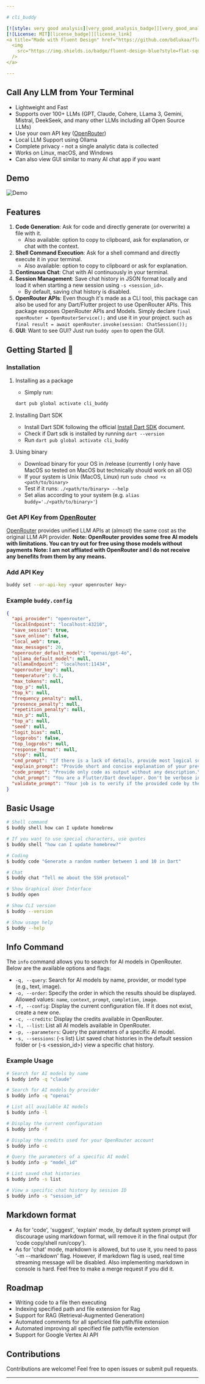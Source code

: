```yaml
---

# cli_buddy

[![style: very good analysis][very_good_analysis_badge]][very_good_analysis_link]
[![License: MIT][license_badge]][license_link]
<a title="Made with Fluent Design" href="https://github.com/bdlukaa/fluent_ui">
  <img
    src="https://img.shields.io/badge/fluent-design-blue?style=flat-square&color=gray&labelColor=0078D7"
  />
</a>

---
```


## Call Any LLM from Your Terminal
 - Lightweight and Fast
 - Supports over 100+ LLMs (GPT, Claude, Cohere, LLama 3, Gemini, Mistral, DeekSeek, and many other LLMs including all Open Source LLMs)
 - Use your own API key ([OpenRouter](https://openrouter.ai/))
 - Local LLM Support using Ollama
 - Complete privacy - not a single analytic data is collected
 - Works on Linux, macOS, and Windows 
 - Can also view GUI similar to many AI chat app if you want
  

## Demo

![Demo](demo.gif)

## Features
1. **Code Generation**: Ask for code and directly generate (or overwrite) a file with it.
   - Also available: option to copy to clipboard, ask for explanation, or chat with the context.
2. **Shell Command Execution**: Ask for a shell command and directly execute it in your terminal.
   - Also available: option to copy to clipboard or ask for explanation.
3. **Continuous Chat**: Chat with AI continuously in your terminal.
4. **Session Management**: Save chat history in JSON format locally and load it when starting a new session using `-s <session_id>`.
   - By default, saving chat history is disabled.
5. **OpenRouter APIs**: Even though it's made as a CLI tool, this package can also be used for any Dart/Flutter project to use OpenRouter APIs. This package exposes OpenRouter APIs and Models. Simply declare `final openRouter = OpenRouterService();` and use it in your project. such as `final result = await openRouter.invoke(session: ChatSession());`
6. **GUI**: Want to see GUI? Just run `buddy open` to open the GUI.

## Getting Started 🚀

### Installation

1. Installing as a package
   - Simply run:
   ```sh
   dart pub global activate cli_buddy
   ```

2. Installing Dart SDK
   - Install Dart SDK following the official [Install Dart SDK](https://dart.dev/get-dart) document.
   - Check if Dart sdk is installed by running `dart --version`
   - Run `dart pub global activate cli_buddy`

3. Using binary
   - Download binary for your OS in /release (currently I only have MacOS so tested on MacOS but technically should work on all OS)
   - If your system is Unix (MacOS, Linux) run `sudo chmod +x <path/to/binary>`
   - Test if it runs: `./<path/to/binary> --help`
   - Set alias according to your system (e.g. `alias buddy='./<path/to/binary>'`)


### Get API Key from [OpenRouter](https://openrouter.ai/)
[OpenRouter](https://openrouter.ai/) provides unified LLM APIs at (almost) the same cost as the original LLM API provider.
**Note: OpenRouter provides some free AI models with limitations. You can try out for free using those models without payments**
**Note: I am not affliated with OpenRouter and I do not receive any benefits from them by any means.**


### Add API Key
```sh
buddy set --or-api-key <your openrouter key>
```


### Example `buddy.config`
```json
{
  "api_provider": "openrouter",
  "localEndpoint": "localhost:43210",
  "save_session": true,
  "save_online": false,
  "local_web": true,
  "max_messages": 20,
  "openrouter_default_model": "openai/gpt-4o",
  "ollama_default_model": null,
  "ollamaEndpoint": "localhost:11434",
  "openrouter_key": null,
  "temperature": 0.3,
  "max_tokens": null,
  "top_p": null,
  "top_k": null,
  "frequency_penalty": null,
  "presence_penalty": null,
  "repetition_penalty": null,
  "min_p": null,
  "top_a": null,
  "seed": null,
  "logit_bias": null,
  "logprobs": false,
  "top_logprobs": null,
  "response_format": null,
  "stop": null,
  "cmd_prompt": "If there is a lack of details, provide most logical solution.\nEnsure the output is a valid shell command.\nIf multiple steps required try to combine them together in one command.\nProvide only plain text without Markdown formatting.\nDo not provide markdown formatting such as ```",
  "explain_prompt": "Provide short and concise explanation of your previous response about command or code.\nProvide only plain text without Markdown formatting.\nDo not provide markdown formatting such as ```",
  "code_prompt": "Provide only code as output without any description.\nProvide only code in plain text format without Markdown formatting.\nDo not include symbols such as ``` or ```python.\nIf there is a lack of details, provide most logical solution.\nYou are not allowed to ask for more details.\nFor example if the prompt is \"Hello world Python\", you should return \"print('Hello world')\".\n",
  "chat_prompt": "You are a Flutter/Dart developer. Don't be verbose in your response but focus on solving problem or coding. As for state management, use hooks_flutter and riverpod_hook packages.",
  "validate_prompt": "Your job is to verify if the provided code by the previous AI assistant is valid.\nProvide concise response unless asked for more details."
}
```

## Basic Usage

```sh
# Shell command
$ buddy shell how can I update homebrew

# If you want to use special characters, use quotes
$ buddy shell "how can I update homebrew?"

# Coding
$ buddy code "Generate a random number between 1 and 10 in Dart"

# Chat
$ buddy chat "Tell me about the SSH protocol"

# Show Graphical User Interface
$ buddy open

# Show CLI version
$ buddy --version

# Show usage help
$ buddy --help
```

## Info Command

The `info` command allows you to search for AI models in OpenRouter. Below are the available options and flags:

- `-q, --query`: Search for AI models by name, provider, or model type (e.g., text, image).
- `-o, --order`: Specify the order in which the results should be displayed. Allowed values: `name`, `context`, `prompt`, `completion`, `image`.
- `-f, --config`: Display the current configuration file. If it does not exist, create a new one.
- `-c, --credits`: Display the credits available in OpenRouter.
- `-l, --list`: List all AI models available in OpenRouter.
- `-p, --parameters`: Query the parameters of a specific AI model.
- `-s, --sessions`: (-s list) List saved chat histories in the default session folder or (-s <session_id>) view a specific chat history.

### Example Usage

```sh
# Search for AI models by name
$ buddy info -q "claude"

# Search for AI models by provider
$ buddy info -q "openai"

# List all available AI models
$ buddy info -l

# Display the current configuration
$ buddy info -f

# Display the credits used for your OpenRouter account
$ buddy info -c

# Query the parameters of a specific AI model
$ buddy info -p "model_id"

# List saved chat histories
$ buddy info -s list

# View a specific chat history by session ID
$ buddy info -s "session_id"
```

## Markdown format

* As for 'code', 'suggest', 'explain' mode, by default system prompt will discourage using markdown format, will remove it in the final output (for 'code copy/shell run/copy').
* As for 'chat' mode, markdown is allowed, but to use it, you need to pass '-m --markdown' flag. However, if markdown flag is used, real time streaming message will be disabled. Also implementing markdown in console is hard. Feel free to make a merge request if you did it.


## Roadmap

- Writing code to a file then executing
- Indexing specified path and file extension for Rag
- Support for RAG (Retrieval-Augmented Generation)
- Automated comments for all speficied file path/file extension
- Automated improving all specified file path/file extension
- Support for Google Vertex AI API


## Contributions

Contributions are welcome! Feel free to open issues or submit pull requests.



---

[very_good_analysis_badge]: https://img.shields.io/badge/style-very_good_analysis-B22C89.svg
[very_good_analysis_link]: https://pub.dev/packages/very_good_analysis
[license_badge]: https://img.shields.io/badge/license-MIT-blue.svg
[license_link]: https://opensource.org/licenses/MIT
[very_good_cli_link]: https://github.com/VeryGoodOpenSource/very_good_cli
